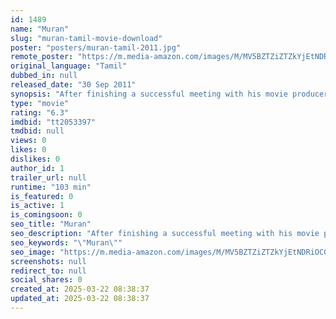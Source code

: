 ```yaml
---
id: 1489
name: "Muran"
slug: "muran-tamil-movie-download"
poster: "posters/muran-tamil-2011.jpg"
remote_poster: "https://m.media-amazon.com/images/M/MV5BZTZiZTZkYjEtNDRiOC00YTgxLWI5ZDQtNTdmMWM3ZTJmMTg1XkEyXkFqcGc@._V1_SX300.jpg"
original_language: "Tamil"
dubbed_in: null
released_date: "30 Sep 2011"
synopsis: "After finishing a successful meeting with his movie producers in Bangalore, Nanda, a jingles composer catches the highway to Chennai. On his way his car breaks down and he hitchhikes with Arjun, a businessman's son on his way to t..."
type: "movie"
rating: "6.3"
imdbid: "tt2053397"
tmdbid: null
views: 0
likes: 0
dislikes: 0
author_id: 1
trailer_url: null
runtime: "103 min"
is_featured: 0
is_active: 1
is_comingsoon: 0
seo_title: "Muran"
seo_description: "After finishing a successful meeting with his movie producers in Bangalore, Nanda, a jingles composer catches the highway to Chennai. On his way his car breaks down and he hitchhikes with Arjun, a businessman's son on his way to t..."
seo_keywords: "\"Muran\""
seo_image: "https://m.media-amazon.com/images/M/MV5BZTZiZTZkYjEtNDRiOC00YTgxLWI5ZDQtNTdmMWM3ZTJmMTg1XkEyXkFqcGc@._V1_SX300.jpg"
screenshots: null
redirect_to: null
social_shares: 0
created_at: 2025-03-22 08:38:37
updated_at: 2025-03-22 08:38:37
---
```


